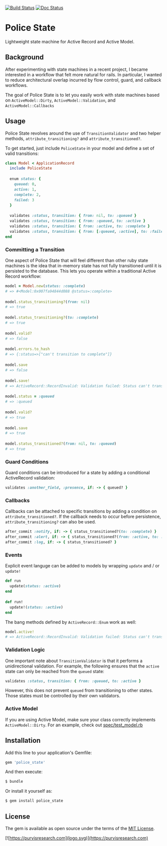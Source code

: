 [![Build Status](https://travis-ci.org/ianpurvis/police_state.svg?branch=master)](https://travis-ci.org/ianpurvis/police_state)
[![Doc Status](http://inch-ci.org/github/ianpurvis/police_state.svg?branch=master)](http://inch-ci.org/github/ianpurvis/police_state)

# Police State
Lightweight state machine for Active Record and Active Model.


## Background
After experimenting with state machines in a recent project, I became interested in a workflow that felt more natural for rails. In particular, I wanted to reduce architectural overlap incurred by flow control, guard, and callback workflows.

The goal of Police State is to let you easily work with state machines based on `ActiveModel::Dirty`, `ActiveModel::Validation`, and `ActiveModel::Callbacks`


## Usage
Police State revolves around the use of `TransitionValidator` and two helper methods, `attribute_transitioning?` and `attribute_transitioned?`.

To get started, just include `PoliceState` in your model and define a set of valid transitions:

```ruby
class Model < ApplicationRecord
  include PoliceState

  enum status: {
    queued: 0,
    active: 1,
    complete: 2,
    failed: 3
  }
  
  validates :status, transition: { from: nil, to: :queued }
  validates :status, transition: { from: :queued, to: :active }
  validates :status, transition: { from: :active, to: :complete }
  validates :status, transition: { from: [:queued, :active], to: :failed }
end
```

### Committing a Transition
One aspect of Police State that will feel different than other ruby state machines is the idea that in-memory state has not fully transitioned until it is persisted to the database. This lets you operate within a traditional Active Record workflow:

```ruby
model = Model.new(status: :complete)
# => #<Model:0x007fa94844d088 @status=:complete>

model.status_transitioning?(from: nil)
# => true

model.status_transitioning?(to: :complete)
# => true

model.valid?
# => false

model.errors.to_hash
# => {:status=>["can't transition to complete"]}

model.save
# => false

model.save!
# => ActiveRecord::RecordInvalid: Validation failed: Status can't transition to complete

model.status = :queued
# => :queued

model.valid?
# => true

model.save
# => true

model.status_transitioned?(from: nil, to: :queued)
# => true

```


### Guard Conditions
Guard conditions can be introduced for a state by adding a conditional ActiveRecord validation:

```ruby
validates :another_field, :presence, if: -> { queued? }
```

### Callbacks

Callbacks can be attached to specific transitions by adding a condition on `attribute_transitioned?`. If the callback needs to occur before persistence, `attribute_transitioning?` can also be used.

```ruby
after_commit :notify, if: -> { status_transitioned?(to: :complete) }
after_commit :alert, if: -> { status_transitioned?(from: :active, to: :failed) }
after_commit :log, if: -> { status_transitioned? }
```

### Events
Explicit event languge can be added to models by wrapping `update` and / or `update!`

```ruby
def run
  update(status: :active) 
end
  
def run!
  update!(status: :active)
end
```

The bang methods defined by `ActiveRecord::Enum` work as well:

```ruby
model.active!
# => ActiveRecord::RecordInvalid: Validation failed: Status can't transition to active
```

### Validation Logic
One important note about `TransitionValidator` is that it performs a unidirectional validation. For example, the following ensures that the `active` state can only be reached from the `queued` state:

```ruby
validates :status, transition: { from: :queued, to: :active }
```

However, this does not prevent `queued` from transitioning to other states. Those states must be controlled by their own validators.


### Active Model
If you are using Active Model, make sure your class correctly implements `ActiveModel::Dirty`. For an example, check out [spec/test_model.rb](spec/test_model.rb)


## Installation
Add this line to your application's Gemfile:

```ruby
gem 'police_state'
```

And then execute:
```bash
$ bundle
```

Or install it yourself as:
```bash
$ gem install police_state
```


## License
The gem is available as open source under the terms of the [MIT License](http://opensource.org/licenses/MIT).

[![https://purvisresearch.com](logo.svg)](https://purvisresearch.com)